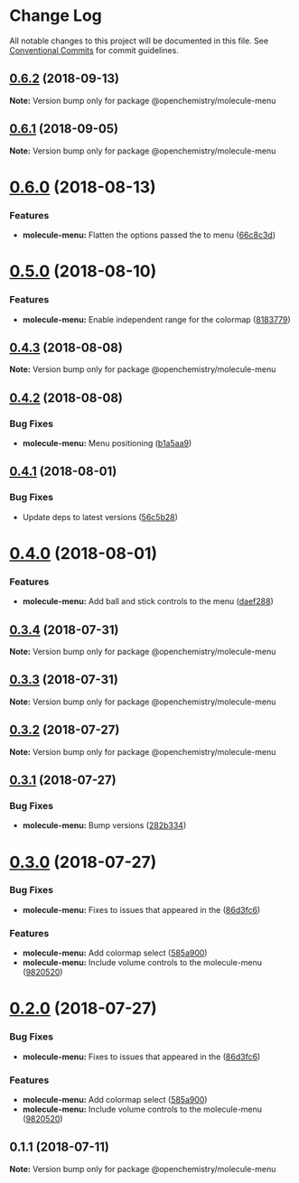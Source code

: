 # Change Log

All notable changes to this project will be documented in this file.
See [Conventional Commits](https://conventionalcommits.org) for commit guidelines.

<a name="0.6.2"></a>
## [0.6.2](https://github.com/OpenChemistry/oc-web-components/compare/@openchemistry/molecule-menu@0.6.1...@openchemistry/molecule-menu@0.6.2) (2018-09-13)




**Note:** Version bump only for package @openchemistry/molecule-menu

<a name="0.6.1"></a>
## [0.6.1](https://github.com/OpenChemistry/oc-web-components/compare/@openchemistry/molecule-menu@0.6.0...@openchemistry/molecule-menu@0.6.1) (2018-09-05)




**Note:** Version bump only for package @openchemistry/molecule-menu

<a name="0.6.0"></a>
# [0.6.0](https://github.com/OpenChemistry/oc-web-components/compare/@openchemistry/molecule-menu@0.5.0...@openchemistry/molecule-menu@0.6.0) (2018-08-13)


### Features

* **molecule-menu:** Flatten the options passed the to menu ([66c8c3d](https://github.com/OpenChemistry/oc-web-components/commit/66c8c3d))




<a name="0.5.0"></a>
# [0.5.0](https://github.com/OpenChemistry/oc-web-components/compare/@openchemistry/molecule-menu@0.4.3...@openchemistry/molecule-menu@0.5.0) (2018-08-10)


### Features

* **molecule-menu:** Enable independent range for the colormap ([8183779](https://github.com/OpenChemistry/oc-web-components/commit/8183779))




<a name="0.4.3"></a>
## [0.4.3](https://github.com/OpenChemistry/oc-web-components/compare/@openchemistry/molecule-menu@0.4.2...@openchemistry/molecule-menu@0.4.3) (2018-08-08)




**Note:** Version bump only for package @openchemistry/molecule-menu

<a name="0.4.2"></a>
## [0.4.2](https://github.com/OpenChemistry/oc-web-components/compare/@openchemistry/molecule-menu@0.4.1...@openchemistry/molecule-menu@0.4.2) (2018-08-08)


### Bug Fixes

* **molecule-menu:** Menu positioning ([b1a5aa9](https://github.com/OpenChemistry/oc-web-components/commit/b1a5aa9))




<a name="0.4.1"></a>
## [0.4.1](https://github.com/OpenChemistry/oc-web-components/compare/@openchemistry/molecule-menu@0.4.0...@openchemistry/molecule-menu@0.4.1) (2018-08-01)


### Bug Fixes

* Update deps to latest versions ([56c5b28](https://github.com/OpenChemistry/oc-web-components/commit/56c5b28))




<a name="0.4.0"></a>
# [0.4.0](https://github.com/OpenChemistry/oc-web-components/compare/@openchemistry/molecule-menu@0.3.4...@openchemistry/molecule-menu@0.4.0) (2018-08-01)


### Features

* **molecule-menu:** Add ball and stick controls to the menu ([daef288](https://github.com/OpenChemistry/oc-web-components/commit/daef288))




<a name="0.3.4"></a>
## [0.3.4](https://github.com/OpenChemistry/oc-web-components/compare/@openchemistry/molecule-menu@0.3.3...@openchemistry/molecule-menu@0.3.4) (2018-07-31)




**Note:** Version bump only for package @openchemistry/molecule-menu

<a name="0.3.3"></a>
## [0.3.3](https://github.com/OpenChemistry/oc-web-components/compare/@openchemistry/molecule-menu@0.3.2...@openchemistry/molecule-menu@0.3.3) (2018-07-31)




**Note:** Version bump only for package @openchemistry/molecule-menu

<a name="0.3.2"></a>
## [0.3.2](https://github.com/OpenChemistry/oc-web-components/compare/@openchemistry/molecule-menu@0.3.1...@openchemistry/molecule-menu@0.3.2) (2018-07-27)




**Note:** Version bump only for package @openchemistry/molecule-menu

<a name="0.3.1"></a>
## [0.3.1](https://github.com/OpenChemistry/oc-web-components/compare/@openchemistry/molecule-menu@0.3.0...@openchemistry/molecule-menu@0.3.1) (2018-07-27)


### Bug Fixes

* **molecule-menu:** Bump versions ([282b334](https://github.com/OpenChemistry/oc-web-components/commit/282b334))




<a name="0.3.0"></a>
# [0.3.0](https://github.com/OpenChemistry/oc-web-components/compare/@openchemistry/molecule-menu@0.1.1...@openchemistry/molecule-menu@0.3.0) (2018-07-27)


### Bug Fixes

* **molecule-menu:** Fixes to issues that appeared in the ([86d3fc6](https://github.com/OpenChemistry/oc-web-components/commit/86d3fc6))


### Features

* **molecule-menu:** Add colormap select ([585a900](https://github.com/OpenChemistry/oc-web-components/commit/585a900))
* **molecule-menu:** Include volume controls to the molecule-menu ([9820520](https://github.com/OpenChemistry/oc-web-components/commit/9820520))




<a name="0.2.0"></a>
# [0.2.0](https://github.com/OpenChemistry/oc-web-components/compare/@openchemistry/molecule-menu@0.1.1...@openchemistry/molecule-menu@0.2.0) (2018-07-27)


### Bug Fixes

* **molecule-menu:** Fixes to issues that appeared in the ([86d3fc6](https://github.com/OpenChemistry/oc-web-components/commit/86d3fc6))


### Features

* **molecule-menu:** Add colormap select ([585a900](https://github.com/OpenChemistry/oc-web-components/commit/585a900))
* **molecule-menu:** Include volume controls to the molecule-menu ([9820520](https://github.com/OpenChemistry/oc-web-components/commit/9820520))




<a name="0.1.1"></a>
## 0.1.1 (2018-07-11)




**Note:** Version bump only for package @openchemistry/molecule-menu
